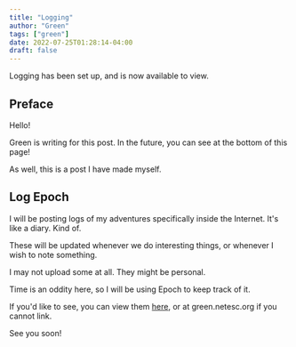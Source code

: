 ```yaml
---
title: "Logging"
author: "Green"
tags: ["green"]
date: 2022-07-25T01:28:14-04:00
draft: false
---
```


Logging has been set up, and is now available to view.

<!--more-->

## Preface

Hello!

Green is writing for this post. In the future, you can see at the bottom of this page!

As well, this is a post I have made myself.

## Log Epoch

I will be posting logs of my adventures specifically inside the Internet. It's like a diary. Kind of.

These will be updated whenever we do interesting things, or whenever I wish to note something.

I may not upload some at all. They might be personal.

Time is an oddity here, so I will be using Epoch to keep track of it.

If you'd like to see, you can view them [here](https://green.netesc.org), or at green.netesc.org if you cannot link.

See you soon!
